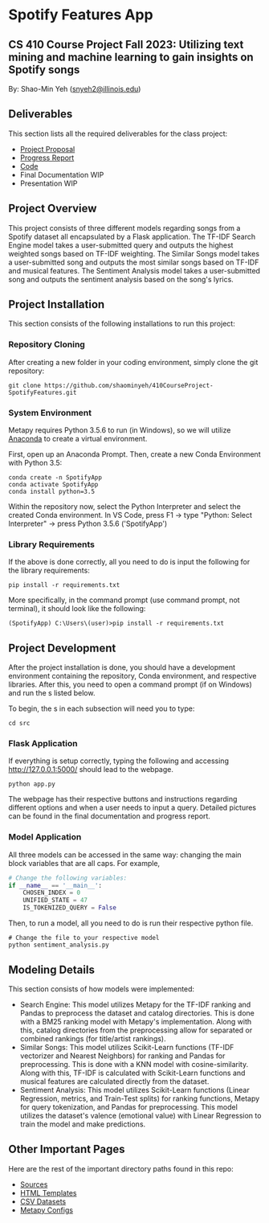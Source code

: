 # Spotify Features App

## CS 410 Course Project Fall 2023: Utilizing text mining and machine learning to gain insights on Spotify songs

By: Shao-Min Yeh (snyeh2@illinois.edu)

## Deliverables 

This section lists all the required deliverables for the class project:

* [Project Proposal](https://github.com/shaominyeh/410CourseProject-SpotifyFeatures/blob/main/Project%20Proposal.pdf)
* [Progress Report](https://github.com/shaominyeh/410CourseProject-SpotifyFeatures/blob/main/Project%20Progress%20Report.pdf)
* [Code](https://github.com/shaominyeh/410CourseProject-SpotifyFeatures/tree/main/src)
* Final Documentation WIP
* Presentation WIP

## Project Overview

This project consists of three different models regarding songs from a Spotify dataset all encapsulated by a Flask application. The TF-IDF Search Engine model takes a user-submitted query and outputs the highest weighted songs based on TF-IDF weighting. The Similar Songs model takes a user-submitted song and outputs the most similar songs based on TF-IDF and musical features. The Sentiment Analysis model takes a user-submitted song and outputs the sentiment analysis based on the song's lyrics. 

## Project Installation
This section consists of the following installations to run this project:

### Repository Cloning
After creating a new folder in your coding environment, simply clone the git repository:
```
git clone https://github.com/shaominyeh/410CourseProject-SpotifyFeatures.git
```

### System Environment
Metapy requires Python 3.5.6 to run (in Windows), so we will utilize [Anaconda](https://www.anaconda.com/download) to create a virtual environment.  

First, open up an Anaconda Prompt. Then, create a new Conda Environment with Python 3.5:
```
conda create -n SpotifyApp
conda activate SpotifyApp
conda install python=3.5
```
Within the repository now, select the Python Interpreter and select the created Conda environment. In VS Code, press F1 -> type "Python: Select Interpreter" -> press Python 3.5.6 ('SpotifyApp')

### Library Requirements
If the above is done correctly, all you need to do is input the following for the library requirements:
```
pip install -r requirements.txt
```
More specifically, in the command prompt (use command prompt, not terminal), it should look like the following:
```
(SpotifyApp) C:\Users\(user)>pip install -r requirements.txt
```

## Project Development
After the project installation is done, you should have a development environment containing the repository, Conda environment, and respective libraries. After this, you need to open a command prompt (if on Windows) and run the s listed below. 

To begin, the s in each subsection will need you to type:
```
cd src
``` 

### Flask Application
If everything is setup correctly, typing the following  and accessing http://127.0.0.1:5000/ should lead to the webpage.
```
python app.py
```
The webpage has their respective buttons and instructions regarding different options and when a user needs to input a query. Detailed pictures can be found in the final documentation and progress report. 

### Model Application
All three models can be accessed in the same way: changing the main block variables that are all caps. For example,
```python
# Change the following variables:
if __name__ == '__main__':
    CHOSEN_INDEX = 0
    UNIFIED_STATE = 47
    IS_TOKENIZED_QUERY = False
```
Then, to run a model, all you need to do is run their respective python file.
```
# Change the file to your respective model
python sentiment_analysis.py
```

## Modeling Details
This section consists of how models were implemented:

* Search Engine: This model utilizes Metapy for the TF-IDF ranking and Pandas to preprocess the dataset and catalog directories. This is done with a BM25 ranking model with Metapy's implementation. Along with this, catalog directories from the preprocessing allow for separated or combined rankings (for title/artist rankings).
* Similar Songs: This model utilizes Scikit-Learn functions (TF-IDF vectorizer and Nearest Neighbors) for ranking and Pandas for preprocessing. This is done with a KNN model with cosine-similarity. Along with this, TF-IDF is calculated with Scikit-Learn functions and musical features are calculated directly from the dataset.
* Sentiment Analysis: This model utilizes Scikit-Learn functions (Linear Regression, metrics, and Train-Test splits) for ranking functions, Metapy for query tokenization, and Pandas for preprocessing. This model utilizes the dataset's valence (emotional value) with Linear Regression to train the model and make predictions. 

## Other Important Pages

Here are the rest of the important directory paths found in this repo:

* [Sources](https://github.com/shaominyeh/410CourseProject-SpotifyFeatures/blob/main/docs/sources.txt)
* [HTML Templates](https://github.com/shaominyeh/410CourseProject-SpotifyFeatures/tree/main/templates)
* [CSV Datasets](https://github.com/shaominyeh/410CourseProject-SpotifyFeatures/tree/main/data)
* [Metapy Configs](https://github.com/shaominyeh/410CourseProject-SpotifyFeatures/tree/main/config)

